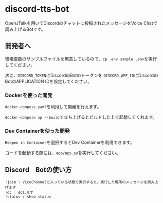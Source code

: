 # discord-tts-bot

OpenJTalkを用いてDiscordのチャットに投稿されたメッセージをVoice Chatで読み上げるBotです。

## 開発者へ

環境変数のサンプルファイルを用意しているので、`cp .env.sample .env`を実行してください。

次に、`DISCORD_TOKEN`にDiscordのBotのトークンを
`DISCORD_APP_ID`にDiscordのBotのAPPLICATION IDを設定してください。

### Dockerを使った開発

`docker-compose.yaml`を利用して開発を行えます。

`docker-compose up --build`で立ち上げるとビルドした上で起動してくれます。

### Dev Containerを使った開発

`Reopen in Container`を選択するとDev Containerを利用できます。

コードを起動する際には、`app/app.py`を実行してください。

## Discord　Botの使い方
```
!join : ViceChannelに入っている状態で実行すると，実行した場所のメッセージを読み上げます
!dc : dcします
!status : show status
```
